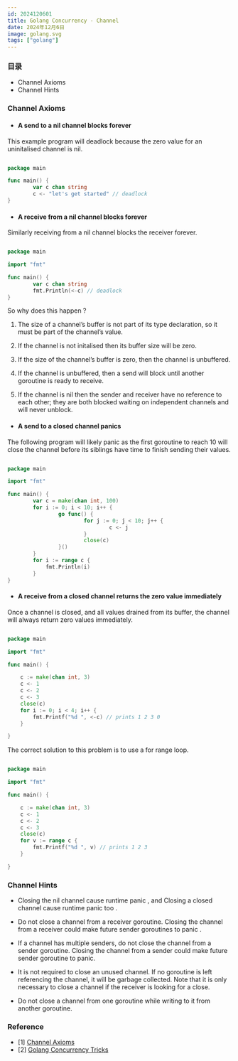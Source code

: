```yaml
---
id: 2024120601
title: Golang Concurrency - Channel
date: 2024年12月6日
image: golang.svg
tags: ["golang"]
---
```



### 目录

- Channel Axioms
- Channel Hints


### Channel Axioms

- #### A send to a nil channel blocks forever ####

This example program will deadlock because the zero value for an uninitalised channel is nil.

``` go 

package main

func main() {
        var c chan string
        c <- "let's get started" // deadlock
}

```

- #### A receive from a nil channel blocks forever ####

Similarly receiving from a nil channel blocks the receiver forever.

``` go 

package main

import "fmt"

func main() {
        var c chan string
        fmt.Println(<-c) // deadlock
}

```

So why does this happen ? 

1) The size of a channel’s buffer is not part of its type declaration, so it must be part of the channel’s value.

2) If the channel is not initalised then its buffer size will be zero.

3) If the size of the channel’s buffer is zero, then the channel is unbuffered.

4) If the channel is unbuffered, then a send will block until another goroutine is ready to receive.

5) If the channel is nil then the sender and receiver have no reference to each other; they are both blocked waiting on independent channels and will never unblock.


- #### A send to a closed channel panics ####

The following program will likely panic as the first goroutine to reach 10 will close the channel before its siblings have time to finish sending their values.

``` go 

package main

import "fmt"

func main() {
        var c = make(chan int, 100)
        for i := 0; i < 10; i++ {
                go func() {
                        for j := 0; j < 10; j++ {
                                c <- j
                        }
                        close(c)
                }()
        }
        for i := range c {
            fmt.Println(i)
        }
}

```


- #### A receive from a closed channel returns the zero value immediately ####

Once a channel is closed, and all values drained from its buffer, the channel will always return zero values immediately.

``` go 

package main

import "fmt"

func main() {

    c := make(chan int, 3)
    c <- 1
    c <- 2
    c <- 3
    close(c)
    for i := 0; i < 4; i++ {
        fmt.Printf("%d ", <-c) // prints 1 2 3 0
    }

}

```

The correct solution to this problem is to use a for range loop.

``` go 

package main

import "fmt"

func main() {

    c := make(chan int, 3)
    c <- 1
    c <- 2
    c <- 3
    close(c)
    for v := range c {
        fmt.Printf("%d ", v) // prints 1 2 3
    }

}

```

### Channel Hints


- Closing the nil channel cause runtime panic , and Closing a closed channel cause runtime panic too .

- Do not close a channel from a receiver goroutine. Closing the channel from a receiver could make future sender goroutines to panic .

- If a channel has multiple senders, do not close the channel from a sender goroutine. Closing the channel from a sender could make future sender goroutine to panic.

- It is not required to close an unused channel. If no goroutine is left referencing the channel, it will be garbage collected. Note that it is only necessary to close a channel if the receiver is looking for a close. 

- Do not close a channel from one goroutine while writing to it from another goroutine.


### Reference

- [1] [Channel Axioms](https://dave.cheney.net/2014/03/19/channel-axioms/)
- [2] [Golang Concurrency Tricks](https://udhos.github.io/golang-concurrency-tricks/)